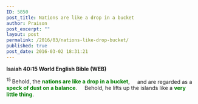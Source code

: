 ```yaml
---
ID: 5850
post_title: Nations are like a drop in a bucket
author: Praison
post_excerpt: ""
layout: post
permalink: /2016/03/nations-like-drop-bucket/
published: true
post_date: 2016-03-02 18:31:21
---
```

<strong><span class="passage-display-bcv">Isaiah 40:15
</span><span class="passage-display-version">World English Bible (WEB)</span></strong>
<div class="poetry">
<p class="line"><span id="en-WEB-18436" class="text Isa-40-15"><sup class="versenum">15 </sup>Behold, the <span style="color: #008000;"><strong>nations are like a drop in a bucket</strong></span>,</span>
<span class="indent-1"><span class="indent-1-breaks">    </span><span class="text Isa-40-15">and are regarded as a <span style="color: #008000;"><strong>speck of dust on a balance</strong></span>.</span></span>
<span class="indent-1"><span class="indent-1-breaks">    </span><span class="text Isa-40-15">Behold, he lifts up the islands like a <span style="color: #008000;"><strong>very little thing</strong></span>.</span></span></p>

</div>